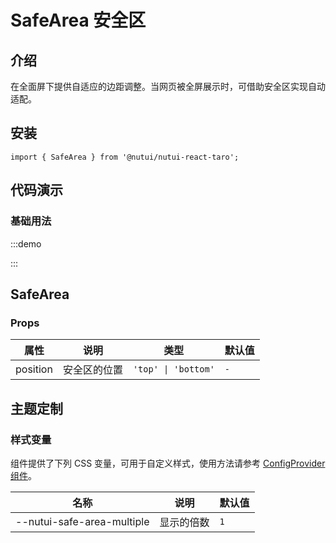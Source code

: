 # SafeArea 安全区

## 介绍

在全面屏下提供自适应的边距调整。当网页被全屏展示时，可借助安全区实现自动适配。

## 安装

```tsx
import { SafeArea } from '@nutui/nutui-react-taro';
```

## 代码演示

### 基础用法

:::demo

<CodeBlock src='taro/demo1.tsx'></CodeBlock>

:::


## SafeArea

### Props

| 属性 | 说明 | 类型 | 默认值 |
| --- | --- | --- |-----|
| position | 安全区的位置 | `'top' \| 'bottom'` | `-` |

## 主题定制

### 样式变量

组件提供了下列 CSS 变量，可用于自定义样式，使用方法请参考 [ConfigProvider 组件](#/zh-CN/component/configprovider)。

| 名称 | 说明 | 默认值 |
| --- | --- | --- |
| \--nutui-safe-area-multiple | 显示的倍数 | `1` |